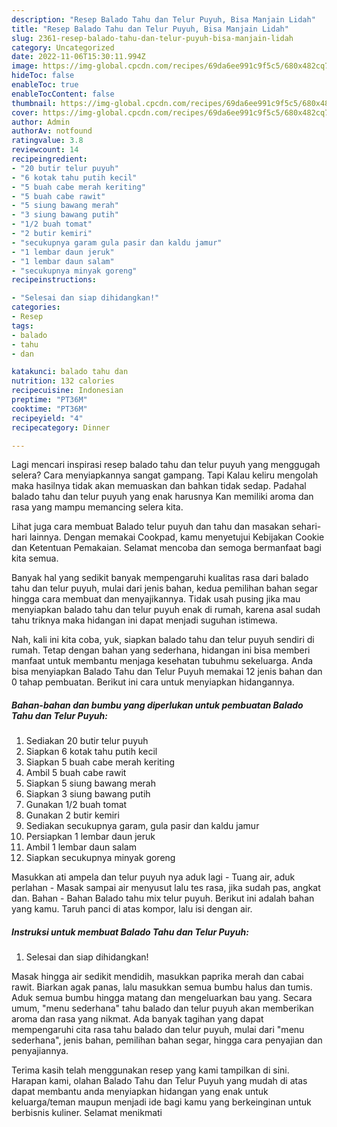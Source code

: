 ```yaml
---
description: "Resep Balado Tahu dan Telur Puyuh, Bisa Manjain Lidah"
title: "Resep Balado Tahu dan Telur Puyuh, Bisa Manjain Lidah"
slug: 2361-resep-balado-tahu-dan-telur-puyuh-bisa-manjain-lidah
category: Uncategorized
date: 2022-11-06T15:30:11.994Z
image: https://img-global.cpcdn.com/recipes/69da6ee991c9f5c5/680x482cq70/balado-tahu-dan-telur-puyuh-foto-resep-utama.jpg
hideToc: false
enableToc: true
enableTocContent: false
thumbnail: https://img-global.cpcdn.com/recipes/69da6ee991c9f5c5/680x482cq70/balado-tahu-dan-telur-puyuh-foto-resep-utama.jpg
cover: https://img-global.cpcdn.com/recipes/69da6ee991c9f5c5/680x482cq70/balado-tahu-dan-telur-puyuh-foto-resep-utama.jpg
author: Admin
authorAv: notfound
ratingvalue: 3.8
reviewcount: 14
recipeingredient:
- "20 butir telur puyuh"
- "6 kotak tahu putih kecil"
- "5 buah cabe merah keriting"
- "5 buah cabe rawit"
- "5 siung bawang merah"
- "3 siung bawang putih"
- "1/2 buah tomat"
- "2 butir kemiri"
- "secukupnya garam gula pasir dan kaldu jamur"
- "1 lembar daun jeruk"
- "1 lembar daun salam"
- "secukupnya minyak goreng"
recipeinstructions:

- "Selesai dan siap dihidangkan!"
categories:
- Resep
tags:
- balado
- tahu
- dan

katakunci: balado tahu dan 
nutrition: 132 calories
recipecuisine: Indonesian
preptime: "PT36M"
cooktime: "PT36M"
recipeyield: "4"
recipecategory: Dinner

---
```



Lagi mencari inspirasi resep balado tahu dan telur puyuh yang menggugah selera? Cara menyiapkannya sangat gampang. Tapi Kalau keliru mengolah maka hasilnya tidak akan memuaskan dan bahkan tidak sedap. Padahal balado tahu dan telur puyuh yang enak harusnya Kan memiliki aroma dan rasa yang mampu memancing selera kita.


Lihat juga cara membuat Balado telur puyuh dan tahu dan masakan sehari-hari lainnya. Dengan memakai Cookpad, kamu menyetujui Kebijakan Cookie dan Ketentuan Pemakaian. Selamat mencoba dan semoga bermanfaat bagi kita semua.

Banyak hal yang sedikit banyak mempengaruhi kualitas rasa dari balado tahu dan telur puyuh, mulai dari jenis bahan, kedua pemilihan bahan segar hingga cara membuat dan menyajikannya. Tidak usah pusing jika mau menyiapkan balado tahu dan telur puyuh enak di rumah, karena asal sudah tahu triknya maka hidangan ini dapat menjadi suguhan istimewa.


Nah, kali ini kita coba, yuk, siapkan balado tahu dan telur puyuh sendiri di rumah. Tetap dengan bahan yang sederhana, hidangan ini bisa memberi manfaat untuk membantu menjaga kesehatan tubuhmu sekeluarga. Anda bisa menyiapkan Balado Tahu dan Telur Puyuh memakai 12 jenis bahan dan 0 tahap pembuatan. Berikut ini cara untuk menyiapkan hidangannya.

<!--inarticleads1-->

##### Bahan-bahan dan bumbu yang diperlukan untuk pembuatan Balado Tahu dan Telur Puyuh:

1. Sediakan 20 butir telur puyuh
1. Siapkan 6 kotak tahu putih kecil
1. Siapkan 5 buah cabe merah keriting
1. Ambil 5 buah cabe rawit
1. Siapkan 5 siung bawang merah
1. Siapkan 3 siung bawang putih
1. Gunakan 1/2 buah tomat
1. Gunakan 2 butir kemiri
1. Sediakan secukupnya garam, gula pasir dan kaldu jamur
1. Persiapkan 1 lembar daun jeruk
1. Ambil 1 lembar daun salam
1. Siapkan secukupnya minyak goreng


Masukkan ati ampela dan telur puyuh nya aduk lagi - Tuang air, aduk perlahan - Masak sampai air menyusut lalu tes rasa, jika sudah pas, angkat dan. Bahan - Bahan Balado tahu mix telur puyuh. Berikut ini adalah bahan yang kamu. Taruh panci di atas kompor, lalu isi dengan air. 

<!--inarticleads2-->

##### Instruksi untuk membuat Balado Tahu dan Telur Puyuh:


1. Selesai dan siap dihidangkan!

Masak hingga air sedikit mendidih, masukkan paprika merah dan cabai rawit. Biarkan agak panas, lalu masukkan semua bumbu halus dan tumis. Aduk semua bumbu hingga matang dan mengeluarkan bau yang. Secara umum, &#34;menu sederhana&#34; tahu balado dan telur puyuh akan memberikan aroma dan rasa yang nikmat. Ada banyak tagihan yang dapat mempengaruhi cita rasa tahu balado dan telur puyuh, mulai dari &#34;menu sederhana&#34;, jenis bahan, pemilihan bahan segar, hingga cara penyajian dan penyajiannya. 

Terima kasih telah menggunakan resep yang kami tampilkan di sini. Harapan kami, olahan Balado Tahu dan Telur Puyuh yang mudah di atas dapat membantu anda menyiapkan hidangan yang enak untuk keluarga/teman maupun menjadi ide bagi kamu yang berkeinginan untuk berbisnis kuliner. Selamat menikmati
